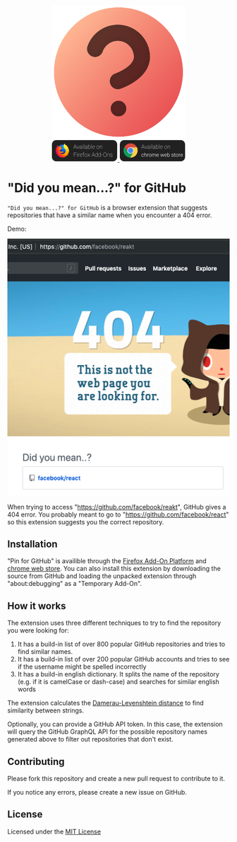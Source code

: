<p align="center">
    <img src="icons/icon-500.png" height="300"><br />
    <a href="https://addons.mozilla.org/en-US/firefox/addon/did-you-mean-for-github/">
        <img src="icons/firefox.png" alt="Availible on Firefox Add-Ons" width="150">
    </a>
    <a href="https://chrome.google.com/webstore/detail/nidbchddekgieemiojljclnnpaejknce">
        <img src="icons/chrome.png" alt="Availible on chrome web store" width="150">
    </a>
</p>

# "Did you mean...?" for GitHub
`"Did you mean...?" for GitHub` is a browser extension that suggests repositories that have a similar name when you encounter a 404 error.

Demo:

![Did you mean... list on GitHub 404 page](screenshot.png)

When trying to access "https://github.com/facebook/reakt", GitHub gives a 404 error. You probably meant to go to "https://github.com/facebook/react" so this extension suggests you the correct repository.

## Installation
"Pin for GitHub" is availible through the [Firefox Add-On Platform](https://addons.mozilla.org/en-US/firefox/addon/did-you-mean-for-github/) and [chrome web store](https://chrome.google.com/webstore/detail/nidbchddekgieemiojljclnnpaejknce).
You can also install this extension by downloading the source from GitHub and loading the unpacked extension through "about:debugging" as a "Temporary Add-On".

## How it works
The extension uses three different techniques to try to find the repository you were looking for:
1. It has a build-in list of over 800 popular GitHub repositories and tries to find similar names.
2. It has a build-in list of over 200 popular GitHub accounts and tries to see if the username might be spelled incorrectly
3. It has a build-in english dictionary. It splits the name of the repository (e.g. if it is camelCase or dash-case) and searches for similar english words

The extension calculates the [Damerau-Levenshtein distance](https://en.wikipedia.org/wiki/Damerau%E2%80%93Levenshtein_distance) to find similarity between strings.

Optionally, you can provide a GitHub API token. In this case, the extension will query the GitHub GraphQL API for the possible repository names generated above to filter out repositories that don't exist.

## Contributing
Please fork this repository and create a new pull request to contribute to it.

If you notice any errors, please create a new issue on GitHub.

## License
Licensed under the [MIT License](LICENSE)